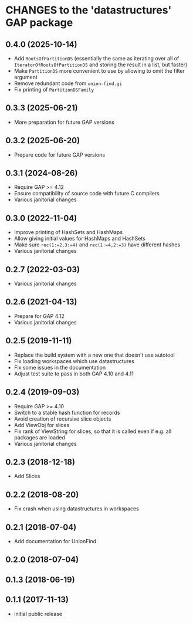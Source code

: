 # CHANGES to the 'datastructures' GAP package

## 0.4.0 (2025-10-14)

  - Add `RootsOfPartitionDS` (essentially the same as iterating over all of
    `IteratorOfRootsOfPartitionDS` and storing the result in a list, but faster)
  - Make `PartitionDS` more convenient to use by allowing to omit the filter argument
  - Remove redundant code from `union-find.gi`
  - Fix printing of `PartitionDSFamily`

## 0.3.3 (2025-06-21)

  - More preparation for future GAP versions

## 0.3.2 (2025-06-20)

  - Prepare code for future GAP versions

## 0.3.1 (2024-08-26)

  - Require GAP >= 4.12
  - Ensure compatibility of source code with future C compilers
  - Various janitorial changes

## 0.3.0 (2022-11-04)

  - Improve printing of HashSets and HashMaps
  - Allow giving initial values for HashMaps and HashSets
  - Make sure `rec(1:=2,3:=4)` and `rec(1:=4,2:=3)` have different hashes
  - Various janitorial changes

## 0.2.7 (2022-03-03)

  - Various janitorial changes

## 0.2.6 (2021-04-13)

  - Prepare for GAP 4.12
  - Various janitorial changes

## 0.2.5 (2019-11-11)

  - Replace the build system with a new one that doesn't use autotool
  - Fix loading workspaces which use datastructures
  - Fix some issues in the documentation
  - Adjust test suite to pass in both GAP 4.10 and 4.11

## 0.2.4 (2019-09-03)

  - Require GAP >= 4.10
  - Switch to a stable hash function for records
  - Avoid creation of recursive slice objects
  - Add ViewObj for slices
  - Fix rank of ViewString for slices, so that it is called even if e.g.
    all packages are loaded
  - Various janitorial changes

## 0.2.3 (2018-12-18)

  - Add Slices

## 0.2.2 (2018-08-20)

  - Fix crash when using datastructures in workspaces

## 0.2.1 (2018-07-04)

  - Add documentation for UnionFind

## 0.2.0 (2018-07-04)

## 0.1.3 (2018-06-19)

## 0.1.1 (2017-11-13)

  - initial public release
